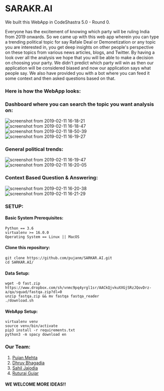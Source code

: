 # SARAKR.AI
We built this WebApp in CodeShastra 5.0 - Round 0.

Everyone has the excitement of knowing which party will be ruling India from 2019 onwards. So we came up with this web app wherein you can type a trending political topic for say Rafale Deal or Demonetization or any topic you are interested in, you get deep insights on other people's perspective on these topics from various news articles, blogs, and Twitter. By having a look over all the analysis we hope that you will be able to make a decision on choosing your party. We didn't predict which party will win as then our application will be considered biased and now our application says what people say. We also have provided you with a bot where you can feed it some context and then asked questions based on that.

### Here is how the WebApp looks:

### Dashboard where you can search the topic you want analysis on:
![screenshot from 2019-02-11 16-18-21](https://user-images.githubusercontent.com/26873907/52565545-1f986d80-2e2d-11e9-9d23-95497956641d.png)
![screenshot from 2019-02-11 16-18-47](https://user-images.githubusercontent.com/26873907/52565563-28893f00-2e2d-11e9-9813-d36824351c94.png)
![screenshot from 2019-02-11 18-50-39](https://user-images.githubusercontent.com/26873907/52566110-e103b280-2e2e-11e9-8e7e-cb5a409e2936.png)
![screenshot from 2019-02-11 16-19-27](https://user-images.githubusercontent.com/26873907/52565562-27f0a880-2e2d-11e9-9b9d-a912b7da4fd4.png)

### General political trends:
![screenshot from 2019-02-11 16-19-47](https://user-images.githubusercontent.com/26873907/52566150-ff69ae00-2e2e-11e9-8acb-34994f9adb48.png)
![screenshot from 2019-02-11 16-20-05](https://user-images.githubusercontent.com/26873907/52566149-ff69ae00-2e2e-11e9-8cd9-8a5b706c965b.png)

### Context Based Question & Answering:
![screenshot from 2019-02-11 16-20-38](https://user-images.githubusercontent.com/26873907/52566214-317b1000-2e2f-11e9-984e-3872047fec0c.png)
![screenshot from 2019-02-11 16-21-29](https://user-images.githubusercontent.com/26873907/52566213-317b1000-2e2f-11e9-8768-bd4794780d9b.png)

### SETUP:
#### Basic System Prerequisites:
```
Python == 3.6
virtualenv >= 16.0.0
Operating System == Linux || MacOS
```
#### Clone this repository:
```
git clone https://github.com/pujanm/SARKAR.AI.git
cd SARKAR.AI/
```
#### Data Setup:
```
wget -O fast.zip https://www.dropbox.com/sh/vnmc9pq4yrgl1sr/AACkQjvkuXXGjSRzJQovDrz-a/qa/squad/fastqa.zip?dl=0
unzip fastqa.zip && mv fastqa fastqa_reader
./download.sh
```
#### WebApp Setup:
```
virtualenv venv
source venv/bin/activate
pip3 install -r requirements.txt
python3 -m spacy download en
```
### Our Team:
1) [Pujan Mehta](https://github.com/pujanm)
2) [Dhruv Bhagadia](https://github.com/DhruvBhagadia)  
3) [Sahil Jajodia](https://github.com/sahiljajodia01)
4) [Ruturaj Gujar](https://github.com/Ruturaj123)

#### WE WELCOME MORE IDEAS!!
